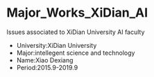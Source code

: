 # Major_Works_XiDian_AI
Issues associated to XiDian University AI faculty
* University:XiDian University
* Major:intellegent science and technology
* Name:Xiao Dexiang
* Period:2015.9-2019.9
